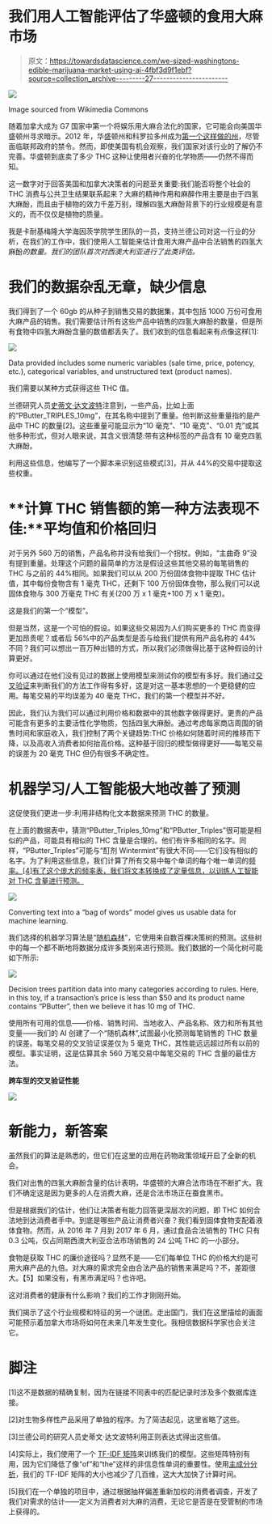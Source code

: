 # 我们用人工智能评估了华盛顿的食用大麻市场

> 原文：<https://towardsdatascience.com/we-sized-washingtons-edible-marijuana-market-using-ai-4fbf3d9f1ebf?source=collection_archive---------27----------------------->

![](img/c6f674e8494bca9e1bc50150ad2d6169.png)

Image sourced from Wikimedia Commons

随着加拿大成为 G7 国家中第一个将娱乐用大麻合法化的国家，它可能会向美国华盛顿州寻求暗示。2012 年，华盛顿州和科罗拉多州成为[第一个这样做的州](https://www.reuters.com/article/us-usa-marijuana-washington/marijuana-goes-legal-in-washington-state-amid-mixed-messages-idUSBRE8B506L20121206)，尽管面临联邦政府的禁令。然而，即使美国有机会观察，我们国家对该行业的了解仍不完善。华盛顿到底卖了多少 THC 这种让使用者兴奋的化学物质——仍然不得而知。

这一数字对于回答美国和加拿大决策者的问题至关重要:我们能否将整个社会的 THC 消费与公共卫生结果联系起来？大麻的精神作用和麻醉作用主要是由于四氢大麻酚，而且由于植物的效力千差万别，理解四氢大麻酚背景下的行业规模是有意义的，而不仅仅是植物的质量。

我是卡耐基梅隆大学海因茨学院学生团队的一员，支持兰德公司对这一行业的分析，在我们的工作中，我们使用人工智能来估计食用大麻产品中合法销售的四氢大麻酚*的数量。我们的团队首次对西澳大利亚进行了此类评估。*

# **我们的数据杂乱无章，缺少信息**

我们得到了一个 60gb 的从种子到销售交易的数据集，其中包括 1000 万份可食用大麻产品的销售。我们需要估计所有这些产品中销售的四氢大麻酚的数量，但是所有食物中四氢大麻酚含量的数值都丢失了。我们收到的信息看起来有点像这样[1]:

![](img/12a399b89daa2d74536afaa7e77ef796.png)

Data provided includes some numeric variables (sale time, price, potency, etc.), categorical variables, and unstructured text (product names).

我们需要以某种方式获得这些 THC 值。

兰德研究人员[史蒂文·达文波特](https://www.rand.org/about/people/d/davenport_steven_s.html)注意到，一些产品，比如上面的“PButter_TRIPLES_10mg”，在其名称中提到了重量。他判断这些重量指的是产品中 THC 的数量[2]。这些重量可能显示为“10 毫克”、“10 毫克”、“0.01 克”或其他多种形式，但对人眼来说，其含义很清楚:带有这种标签的产品含有 10 毫克四氢大麻酚。

利用这些信息，他编写了一个脚本来识别这些模式[3]，并从 44%的交易中提取这些权重。

# **计算 THC 销售额的第一种方法表现不佳:**平均值和价格回归

对于另外 560 万的销售，产品名称并没有给我们一个拐杖。例如，“主曲奇 9”没有提到重量。处理这个问题的最简单的方法是假设这些其他交易的每笔销售的 THC 与之前的 44%相同。如果我们可以从 200 万份固体食物中提取 THC 估计值，其中每份食物含有 1 毫克 THC，还剩下 100 万份固体食物，那么我们可以说固体食物与 300 万毫克 THC 有关(200 万 x 1 毫克+100 万 x 1 毫克)。

这是我们的第一个“模型”。

但是当然，这是一个可怕的假设。如果这些交易因为人们购买更多的 THC 而变得更加昂贵呢？或者后 56%中的产品类型是否与给我们提供有用产品名称的 44%不同？我们可以想出一百万种出错的方式，所以我们必须做得比基于这种假设的计算更好。

你可以通过在他们没有见过的数据上使用模型来测试你的模型有多好。我们通过[交叉验证](https://en.wikipedia.org/wiki/Cross-validation_(statistics))来判断我们的方法工作得有多好，这是对这一基本思想的一个更稳健的应用。每笔交易的平均误差为 40 毫克 THC，我们的第一个模型并不好。

因此，我们认为我们可以通过利用价格和数据中的其他数字做得更好。更贵的产品可能含有更多的主要活性化学物质，包括四氢大麻酚。通过考虑每家商店周围的销售时间和家庭收入，我们控制了两个关键趋势:THC 价格如何随着时间的推移而下降，以及高收入消费者如何抬高价格。这种基于回归的模型做得更好——每笔交易的误差为 20 毫克 THC 但仍有很多不确定性。

# **机器学习/人工智能极大地改善了预测**

这促使我们更进一步:利用非结构化文本数据来预测 THC 的数量。

在上面的数据表中，猜测“PButter_Triples_10mg”和“PButter_Triples”很可能是相似的产品，可能具有相似的 THC 含量是合理的。他们有许多相同的名字。同样，“PButter_Triples”可能与“酊剂 Wintermint”有很大不同——它们没有相似的名字。为了利用这些信息，我们计算了所有交易中每个单词的每个唯一单词的[频率。[4]有了这个庞大的频率表，我们将文本转换成了定量信息，以训练人工智能对 THC 含量进行预测。](https://en.wikipedia.org/wiki/Document-term_matrix)

![](img/1e73420ab2e99c4cb261deba7a37e65d.png)

Converting text into a “bag of words” model gives us usable data for machine learning.

我们选择的机器学习算法是“[随机森林](https://en.wikipedia.org/wiki/Random_forest)”，它使用来自数百棵决策树的预测。这些树中的每一个都不断地将数据分成许多类别来进行预测。我们数据的一个简化树可能如下所示:

![](img/90ecc50ec5a70ba5a6c159395ffb70cd.png)

Decision trees partition data into many categories according to rules. Here, in this toy, if a transaction’s price is less than $50 and its product name contains “PButter”, then we believe it has 10 mg of THC.

使用所有可用的信息——价格、销售时间、当地收入、产品名称、效力和所有其他变量——我们的 AI 创建了一个“随机森林”,试图最小化预测每笔销售的 THC 数量的误差。每笔交易的交叉验证误差仅为 5 毫克 THC，其性能远远超过所有以前的模型。事实证明，这是估算其余 560 万笔交易中每笔交易的 THC 含量的最佳方法。

**跨车型的交叉验证性能**

![](img/74524b28e537f2532b7adf8691e6d221.png)

# **新能力，新答案**

虽然我们的算法是熟悉的，但它们在这里的应用在药物政策领域开启了全新的机会。

我们对出售的四氢大麻酚含量的估计表明，华盛顿的大麻合法市场在不断扩大。我们不确定这是因为更多的人在消费大麻，还是合法市场正在蚕食黑市。

但是根据我们的估计，他们让决策者有能力回答更深层次的问题，即 THC 如何合法地到达消费者手中。到底是哪些产品让消费者兴奋？我们看到固体食物支配着液体食物。然而，从 2016 年 7 月到 2017 年 6 月，通过食品合法销售的 THC 只有 0.3 公吨，仅占同期西澳大利亚合法市场销售的 24 公吨 THC 的一小部分。

食物是获取 THC 的廉价途径吗？显然不是——它们每单位 THC 的价格大约是可用大麻产品的九倍。对大麻的需求完全由合法产品的销售来满足吗？不，差距很大。【5】如果没有，有黑市满足吗？也许吧。

这对消费者的健康有什么影响？我们的工作才刚刚开始。

我们揭示了这个行业规模和特征的另一个谜团。走出国门，我们在这里描绘的画面可能预示着加拿大市场将如何在未来几年发生变化。我相信数据科学家也会关注它。

# **脚注**

[1]这不是数据的精确复制，因为在链接不同表中的匹配记录时涉及多个数据库连接。

[2]对生物多样性产品采用了单独的程序。为了简洁起见，这里省略了这些。

[3]兰德公司的研究人员史蒂文·达文波特利用正则表达式得出这些值。

[4]实际上，我们使用了一个 [TF-IDF 矩阵](https://en.wikipedia.org/wiki/Tf%E2%80%93idf)来训练我们的模型。这些矩阵特别有用，因为它们降低了像“of”和“the”这样的非信息性单词的重要性。使用[主成分分析](https://en.wikipedia.org/wiki/Principal_component_analysis)，我们的 TF-IDF 矩阵的大小也减少了几百维，这大大加快了计算时间。

[5]我们在一个单独的项目中，通过根据抽样偏差重新加权的消费者调查，开发了我们对需求的估计——定义为消费者对大麻的消费，无论它是否是在受管制的市场上获得的。